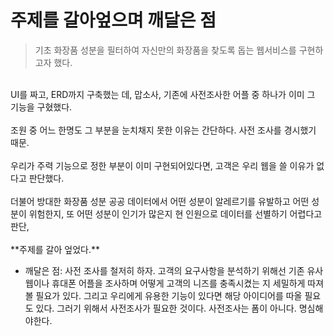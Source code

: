 # 주제를 갈아엎으며 깨달은 점
> 기초 화장품 성분을 필터하여 자신만의 화장품을 찾도록 돕는 웹서비스를 구현하고자 했다.<BR>
<BR>
UI를 짜고, ERD까지 구축했는 데, 맙소사, 기존에 사전조사한 어플 중 하나가 이미 그 기능을 구혔했다. <BR>
<BR>
조원 중 어느 한명도 그 부분을 눈치채지 못한 이유는 간단하다. 사전 조사를 경시했기 때문.<BR>
<BR>
우리가 주력 기능으로 정한 부분이 이미 구현되어있다면, 고객은 우리 웹을 쓸 이유가 없다고 판단했다.
<BR><BR>
더불어 방대한 화장품 성분 공공 데이터에서 어떤 성분이 알레르기를 유발하고 어떤 성분이 위험한지, 또 어떤 성분이 인기가 많은지 현 인원으로 데이터를 선별하기 어렵다고 판단,
<BR><BR>
**주제를 갈아 엎었다.**

- 깨달은 점: 사전 조사를 철저히 하자. 고객의 요구사항을 분석하기 위해선 기존 유사 웹이나 휴대폰 어플을 조사하며 어떻게 고객의 니즈를 충족시켰는 지 세밀하게 따져볼 필요가 있다. 그리고 우리에게 유용한 기능이 있다면 해당 아이디어를 따올 필요도 있다. 그러기 위해서 사전조사가 필요한 것이다. 사전조사는 폼이 아니다. 명심해야한다.